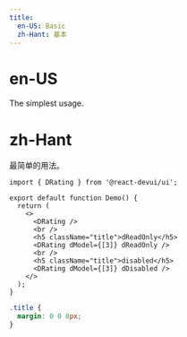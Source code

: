 ```yaml
---
title:
  en-US: Basic
  zh-Hant: 基本
---
```


# en-US

The simplest usage.

# zh-Hant

最简单的用法。

```tsx
import { DRating } from '@react-devui/ui';

export default function Demo() {
  return (
    <>
      <DRating />
      <br />
      <h5 className="title">dReadOnly</h5>
      <DRating dModel={[3]} dReadOnly />
      <br />
      <h5 className="title">disabled</h5>
      <DRating dModel={[3]} dDisabled />
    </>
  );
}
```

```scss
.title {
  margin: 0 0 8px;
}
```
